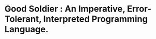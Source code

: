Good Soldier : An Imperative, Error-Tolerant, Interpreted Programming Language.
=================================================================================
